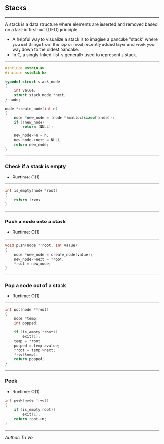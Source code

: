 ## Stacks

---

A stack is a data structure where elements are inserted and removed based on a last-in first-out (LIFO) principle.

- A helpful way to visualize a stack is to imagine a pancake "stack" where you eat things from the top or most recently added layer and work your way down to the oldest pancake.
- In C, a singly linked-list is generally used to represent a stack.

---

```c
#include <stdio.h>
#include <stdlib.h>

typedef struct stack_node
{
    int value;
    struct stack_node *next;
} node;

node *create_node(int n)
{
    node *new_node = (node *)malloc(sizeof(node));
    if (!new_node)
        return (NULL);

    new_node->n = n;
    new_node->next = NULL;
    return new_node;
}

```

---

### Check if a stack is empty

- Runtime: O(1)

---

```c
int is_empty(node *root)
{
    return !root;
}

```

---

### Push a node onto a stack

- Runtime: O(1)

---

```c
void push(node **root, int value)
{
    node *new_node = create_node(value);
    new_node->next = *root;
    *root = new_node;
}

```

---

### Pop a node out of a stack

- Runtime: O(1)

---

```c
int pop(node **root)
{
    node *temp;
    int popped;

    if (is_empty(*root))
        exit(1);
    temp = *root;
    popped = temp->value;
    *root = temp->next;
    free(temp);
    return popped;
}
```

---

### Peek

- Runtime: O(1)

```c
int peek(node *root)
{
    if (is_empty(root))
        exit(1);
    return root->n;
}

```

---

_Author: Tu Vo_
